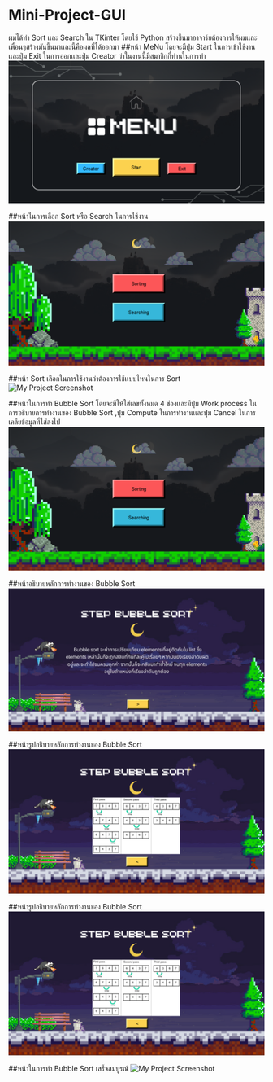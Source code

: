 # Mini-Project-GUI
ผมได้ทำ Sort เเละ Search ใน TKinter โดยใช้ Python สร้างขึ้นมาอาจาร์ยต้องการให้ผมเเละเพื่อนๆสร้างมันขึ้นมาเเละนี้คือผลที่ได้ออกมา
##หน้า MeNu โดยจะมีปุ่ม Start ในการเข้าใช้งานเเละปุ่ม Exit ในการออกเเละปุ่ม Creator ว่าในงานนี้มีสมาชิกกี่ท่านในการทำ
![My Project Screenshot](Success/Success-Menu.png)

##หน้าในการเลือก Sort หรือ Search ในการใช้งาน
![My Project Screenshot](Success/Success-Sort-Search.png)

##หน้า Sort เลือกในการใช้งานว่าต้องการใช้เเบบไหนในการ Sort
![My Project Screenshot](Success/Success-Sorting.png)

##หน้าในการทำ Bubble Sort โดยจะมีให้ใส่เลขทั้งหมด 4 ช่องเเละมีปุ่ม Work process ในการอธิบายการทำงานของ Bubble Sort ,ปุ่ม Compute ในการทำงานเเละปุ่ม Cancel ในการเคลียข้อมูลที่ใส่ลงไป
![My Project Screenshot](Success/Success-Sort-Search.png)

##หน้าอธิบายหลักการทำงานของ Bubble Sort
![My Project Screenshot](Success/Succes-Work-process.png)

##หน้ารูปอธิบายหลักการทำงานของ Bubble Sort
![My Project Screenshot](Success/Succes-Work-process1.png)

##หน้ารูปอธิบายหลักการทำงานของ Bubble Sort
![My Project Screenshot](Success/Succes-Work-process1.png)

##หน้าในการทำ Bubble Sort เสร็จสมบูรณ์
![My Project Screenshot](Success-Bubble-Sort1.png)
